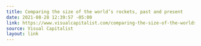 ```yaml
---
title: Comparing the size of the world’s rockets, past and present
date: 2021-08-28 12:39:57 -05:00
link: https://www.visualcapitalist.com/comparing-the-size-of-the-worlds-rockets-past-and-present/?utm_source=rss&utm_medium=rss&utm_campaign=comparing-the-size-of-the-worlds-rockets-past-and-present
source: Visual Capitalist
layout: link
---
```


